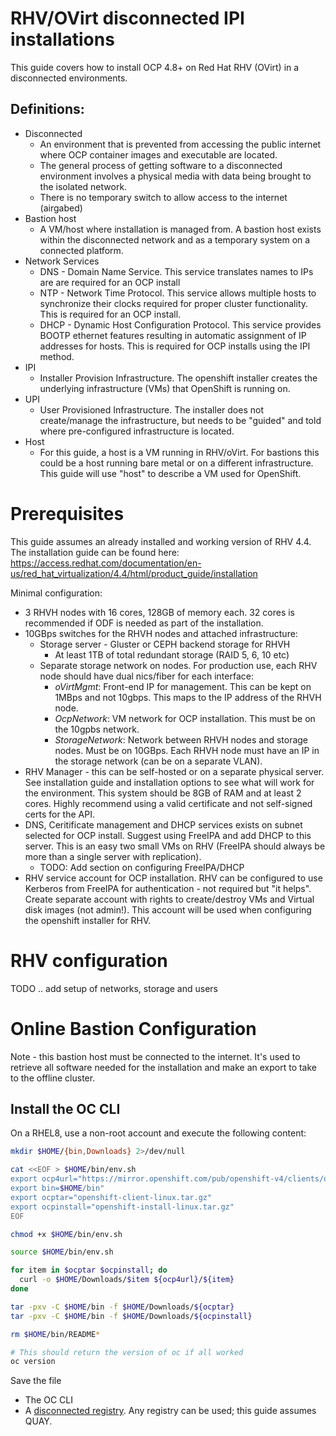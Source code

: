 RHV/OVirt disconnected IPI installations
========================================

This guide covers how to install OCP 4.8+ on Red Hat RHV (OVirt) in a disconnected environments.

Definitions:
------------

-	Disconnected
	-	An environment that is prevented from accessing the public internet where OCP container images and executable are located.
	-	The general process of getting software to a disconnected environment involves a physical media with data being brought to the isolated network.
	-	There is no temporary switch to allow access to the internet (airgabed)
-	Bastion host
	-	A VM/host where installation is managed from. A bastion host exists within the disconnected network and as a temporary system on a connected platform.
-	Network Services
	-	DNS - Domain Name Service. This service translates names to IPs are are required for an OCP install
	-	NTP - Network Time Protocol. This service allows multiple hosts to synchronize their clocks required for proper cluster functionality. This is required for an OCP install.
	-	DHCP - Dynamic Host Configuration Protocol. This service provides BOOTP ethernet features resulting in automatic assignment of IP addresses for hosts. This is required for OCP installs using the IPI method.
-	IPI
	-	Installer Provision Infrastructure. The openshift installer creates the underlying infrastructure (VMs) that OpenShift is running on.
-	UPI
	-	User Provisioned Infrastructure. The installer does not create/manage the infrastructure, but needs to be "guided" and told where pre-configured infrastructure is located.
- Host
  + For this guide, a host is a VM running in RHV/oVirt. For bastions this could be a host running bare metal or on a different infrastructure. This guide will use "host" to describe a VM used for OpenShift.

# Prerequisites

This guide assumes an already installed and working version of RHV 4.4. The installation guide can be found here: https://access.redhat.com/documentation/en-us/red_hat_virtualization/4.4/html/product_guide/installation

Minimal configuration:
* 3 RHVH nodes with 16 cores, 128GB of memory each. 32 cores is recommended if ODF is needed as part of the installation.
* 10GBps switches for the RHVH nodes and attached infrastructure:
  - Storage server - Gluster or CEPH backend storage for RHVH
    - At least 1TB of total redundant storage (RAID 5, 6, 10 etc)
  - Separate storage network on nodes. For production use, each RHV node should have dual nics/fiber for each interface:
    - *oVirtMgmt*: Front-end IP for management. This can be kept on 1MBps and not 10gbps. This maps to the IP address of the RHVH node.
    - *OcpNetwork*: VM network for OCP installation. This must be on the 10gpbs network.
    - *StorageNetwork*: Network between RHVH nodes and storage nodes. Must be on 10GBps. Each RHVH node must have an IP in the storage network (can be on a separate VLAN).
* RHV Manager - this can be self-hosted or on a separate physical server. See installation guide and installation options to see what will work for the environment. This system should be 8GB of RAM and at least 2 cores. Highly recommend using a valid certificate and not self-signed certs for the API.
* DNS, Ceritificate management and DHCP services exists on subnet selected for OCP install. Suggest using FreeIPA and add DHCP to this server. This is an easy two small VMs on RHV (FreeIPA should always be more than a single server with replication).
  + TODO: Add section on configuring FreeIPA/DHCP
* RHV service account for OCP installation.  RHV can be configured to use Kerberos from FreeIPA for authentication - not required but "it helps". Create separate account with rights to create/destroy VMs and Virtual disk images (not admin!). This account will be used when configuring the openshift installer for RHV.

# RHV configuration

TODO .. add setup of networks, storage and users

# Online Bastion Configuration

Note - this bastion host must be connected to the internet. It's used to retrieve all software needed for the installation and make an export to take to the offline cluster.

## Install the OC CLI
On a RHEL8, use a non-root account and execute the following content:

``` bash
mkdir $HOME/{bin,Downloads} 2>/dev/null

cat <<EOF > $HOME/bin/env.sh
export ocp4url="https://mirror.openshift.com/pub/openshift-v4/clients/ocp/latest"
export bin=$HOME/bin"
export ocptar="openshift-client-linux.tar.gz"
export ocpinstall="openshift-install-linux.tar.gz"
EOF

chmod +x $HOME/bin/env.sh

source $HOME/bin/env.sh

for item in $ocptar $ocpinstall; do
  curl -o $HOME/Downloads/$item ${ocp4url}/${item}
done

tar -pxv -C $HOME/bin -f $HOME/Downloads/${ocptar}
tar -pxv -C $HOME/bin -f $HOME/Downloads/${ocpinstall}

rm $HOME/bin/README*

# This should return the version of oc if all worked
oc version
```

Save the file

* The OC CLI
* A [disconnected registry](appendix/disconnected-registry-standalone-quay.md). Any registry can be used; this guide assumes QUAY.
